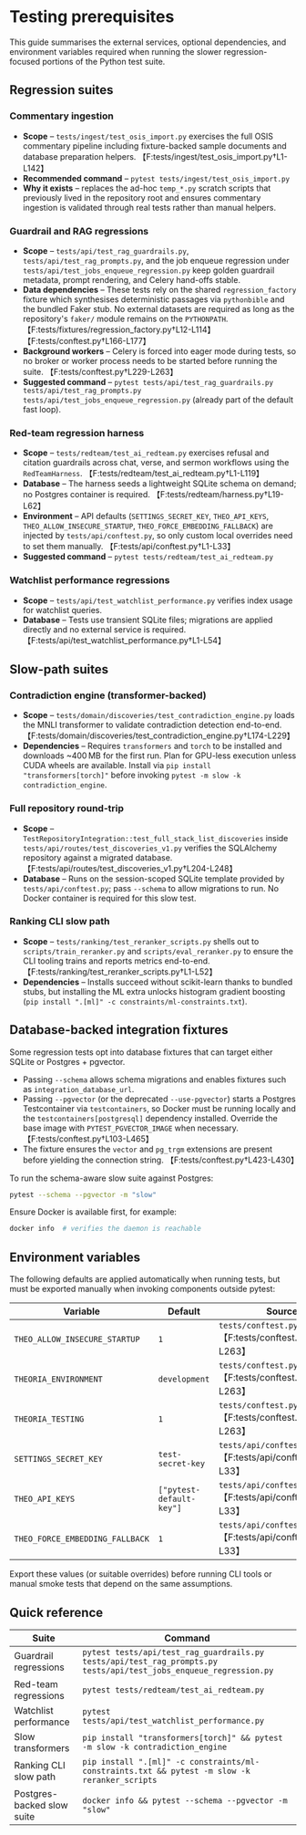 # Testing prerequisites

This guide summarises the external services, optional dependencies, and environment variables required when running the slower
regression-focused portions of the Python test suite.

## Regression suites

### Commentary ingestion

* **Scope** – `tests/ingest/test_osis_import.py` exercises the full OSIS commentary pipeline including fixture-backed sample
  documents and database preparation helpers. 【F:tests/ingest/test_osis_import.py†L1-L142】
* **Recommended command** – `pytest tests/ingest/test_osis_import.py`
* **Why it exists** – replaces the ad-hoc `temp_*.py` scratch scripts that previously lived in the repository root and ensures
  commentary ingestion is validated through real tests rather than manual helpers.

### Guardrail and RAG regressions

* **Scope** – `tests/api/test_rag_guardrails.py`, `tests/api/test_rag_prompts.py`, and the job enqueue regression under
  `tests/api/test_jobs_enqueue_regression.py` keep golden guardrail metadata, prompt rendering, and Celery hand-offs stable.
* **Data dependencies** – These tests rely on the shared `regression_factory` fixture which synthesises deterministic passages
  via `pythonbible` and the bundled Faker stub. No external datasets are required as long as the repository's `faker/`
  module remains on the `PYTHONPATH`. 【F:tests/fixtures/regression_factory.py†L12-L114】【F:tests/conftest.py†L166-L177】
* **Background workers** – Celery is forced into eager mode during tests, so no broker or worker process needs to be started
  before running the suite. 【F:tests/conftest.py†L229-L263】
* **Suggested command** – `pytest tests/api/test_rag_guardrails.py tests/api/test_rag_prompts.py tests/api/test_jobs_enqueue_regression.py`
  (already part of the default fast loop).

### Red-team regression harness

* **Scope** – `tests/redteam/test_ai_redteam.py` exercises refusal and citation guardrails across chat, verse, and sermon
  workflows using the `RedTeamHarness`. 【F:tests/redteam/test_ai_redteam.py†L1-L119】
* **Database** – The harness seeds a lightweight SQLite schema on demand; no Postgres container is required. 【F:tests/redteam/harness.py†L19-L62】
* **Environment** – API defaults (`SETTINGS_SECRET_KEY`, `THEO_API_KEYS`, `THEO_ALLOW_INSECURE_STARTUP`,
  `THEO_FORCE_EMBEDDING_FALLBACK`) are injected by `tests/api/conftest.py`, so only custom local overrides need to set them
  manually. 【F:tests/api/conftest.py†L1-L33】
* **Suggested command** – `pytest tests/redteam/test_ai_redteam.py`

### Watchlist performance regressions

* **Scope** – `tests/api/test_watchlist_performance.py` verifies index usage for watchlist queries.
* **Database** – Tests use transient SQLite files; migrations are applied directly and no external service is required.
  【F:tests/api/test_watchlist_performance.py†L1-L54】

## Slow-path suites

### Contradiction engine (transformer-backed)

* **Scope** – `tests/domain/discoveries/test_contradiction_engine.py` loads the MNLI transformer to validate contradiction
  detection end-to-end. 【F:tests/domain/discoveries/test_contradiction_engine.py†L174-L229】
* **Dependencies** – Requires `transformers` and `torch` to be installed and downloads ~400 MB for the first run. Plan for
  GPU-less execution unless CUDA wheels are available. Install via `pip install "transformers[torch]"` before invoking
  `pytest -m slow -k contradiction_engine`.

### Full repository round-trip

* **Scope** – `TestRepositoryIntegration::test_full_stack_list_discoveries` inside
  `tests/api/routes/test_discoveries_v1.py` verifies the SQLAlchemy repository against a migrated database. 【F:tests/api/routes/test_discoveries_v1.py†L204-L248】
* **Database** – Runs on the session-scoped SQLite template provided by `tests/api/conftest.py`; pass `--schema` to allow
  migrations to run. No Docker container is required for this slow test.

### Ranking CLI slow path

* **Scope** – `tests/ranking/test_reranker_scripts.py` shells out to `scripts/train_reranker.py` and `scripts/eval_reranker.py`
  to ensure the CLI tooling trains and reports metrics end-to-end. 【F:tests/ranking/test_reranker_scripts.py†L1-L52】
* **Dependencies** – Installs succeed without scikit-learn thanks to bundled stubs, but installing the ML extra unlocks
  histogram gradient boosting (`pip install ".[ml]" -c constraints/ml-constraints.txt`).

## Database-backed integration fixtures

Some regression tests opt into database fixtures that can target either SQLite or Postgres + pgvector.

* Passing `--schema` allows schema migrations and enables fixtures such as `integration_database_url`.
* Passing `--pgvector` (or the deprecated `--use-pgvector`) starts a Postgres Testcontainer via `testcontainers`, so Docker
  must be running locally and the `testcontainers[postgresql]` dependency installed. Override the base image with
  `PYTEST_PGVECTOR_IMAGE` when necessary. 【F:tests/conftest.py†L103-L465】
* The fixture ensures the `vector` and `pg_trgm` extensions are present before yielding the connection string. 【F:tests/conftest.py†L423-L430】

To run the schema-aware slow suite against Postgres:

```bash
pytest --schema --pgvector -m "slow"
```

Ensure Docker is available first, for example:

```bash
docker info  # verifies the daemon is reachable
```

## Environment variables

The following defaults are applied automatically when running tests, but must be exported manually when invoking components
outside pytest:

| Variable | Default | Source |
| --- | --- | --- |
| `THEO_ALLOW_INSECURE_STARTUP` | `1` | `tests/conftest.py`【F:tests/conftest.py†L225-L263】 |
| `THEORIA_ENVIRONMENT` | `development` | `tests/conftest.py`【F:tests/conftest.py†L225-L263】 |
| `THEORIA_TESTING` | `1` | `tests/conftest.py`【F:tests/conftest.py†L229-L263】 |
| `SETTINGS_SECRET_KEY` | `test-secret-key` | `tests/api/conftest.py`【F:tests/api/conftest.py†L1-L33】 |
| `THEO_API_KEYS` | `["pytest-default-key"]` | `tests/api/conftest.py`【F:tests/api/conftest.py†L1-L33】 |
| `THEO_FORCE_EMBEDDING_FALLBACK` | `1` | `tests/api/conftest.py`【F:tests/api/conftest.py†L1-L33】 |

Export these values (or suitable overrides) before running CLI tools or manual smoke tests that depend on the same assumptions.

## Quick reference

| Suite | Command |
| --- | --- |
| Guardrail regressions | `pytest tests/api/test_rag_guardrails.py tests/api/test_rag_prompts.py tests/api/test_jobs_enqueue_regression.py` |
| Red-team regressions | `pytest tests/redteam/test_ai_redteam.py` |
| Watchlist performance | `pytest tests/api/test_watchlist_performance.py` |
| Slow transformers | `pip install "transformers[torch]" && pytest -m slow -k contradiction_engine` |
| Ranking CLI slow path | `pip install ".[ml]" -c constraints/ml-constraints.txt && pytest -m slow -k reranker_scripts` |
| Postgres-backed slow suite | `docker info && pytest --schema --pgvector -m "slow"` |
